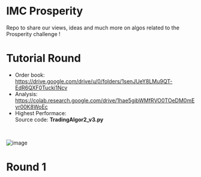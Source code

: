 # IMC Prosperity 

Repo to share our views, ideas and much more on algos related to the Prosperity challenge ! 

# Tutorial Round
- Order book: https://drive.google.com/drive/u/0/folders/1senJUeY8LMu9QT-EdR6QXF0Tucki1Ncv
- Analysis: https://colab.research.google.com/drive/1hae5gibWMfRVO0TOeDM0mEyr00K8WoEc
- Highest Performace:
<br> Source code: <strong>TradingAlgor2_v3.py</strong>
<br>

![image](https://user-images.githubusercontent.com/90888090/226259028-8f650802-c4a1-4711-a24d-3324c1a1fa29.png)



# Round 1
